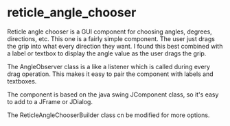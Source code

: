 # reticle_angle_chooser
Reticle angle chooser is a GUI component for choosing angles, degrees, directions, etc.  This one is a fairly simple component.  The user just drags the grip into what every direction they want.  I found this best combined with a label or textbox to display the angle value as the user drags the grip.

The AngleObserver class is a like a listener which is called during every drag operation.  This makes it easy to pair the component with labels and textboxes.

The component is based on the java swing JComponent class, so it's easy to add to a JFrame or JDialog.

The ReticleAngleChooserBuilder class cn be modified for more options.
